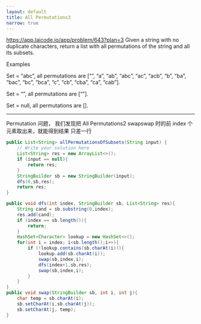 ```yaml
---
layout: default
title: All Permutations3
narrow: true
---
```


https://app.laicode.io/app/problem/643?plan=3
Given a string with no duplicate characters, return a list with all permutations of the string and all its subsets.

Examples

Set = “abc”, all permutations are [“”, “a”, “ab”, “abc”, “ac”, “acb”, “b”, “ba”, “bac”, “bc”, “bca”, “c”, “cb”, “cba”, “ca”, “cab”].

Set = “”, all permutations are [“”].

Set = null, all permutations are [].

---

Permutation 问题，
我们发现把 All Permutations2 swapswap 时的前 index 个元素取出来，就能得到结果
只差一行

```java
public List<String> allPermutationsOfSubsets(String input) {
    // Write your solution here
    List<String> res = new ArrayList<>();
    if (input == null){
        return res;
    }
    StringBuilder sb = new StringBuilder(input);
    dfs(0,sb,res);
    return res;
}

public void dfs(int index, StringBuilder sb, List<String> res){
    String cand = sb.substring(0,index);
    res.add(cand);
    if (index == sb.length()){
        return;
    }
    HashSet<Character> lookup = new HashSet<>();
    for(int i = index; i<sb.length();i++){
        if (!lookup.contains(sb.charAt(i))){
            lookup.add(sb.charAt(i));
            swap(sb,index,i);
            dfs(index+1,sb,res);
            swap(sb,index,i);
        }
    }
}
public void swap(StringBuilder sb, int i, int j){
    char temp = sb.charAt(i);
    sb.setCharAt(i,sb.charAt(j));
    sb.setCharAt(j, temp);
}
```
